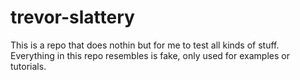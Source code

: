 # trevor-slattery

This is a repo that does nothin but for me to test all kinds of stuff.
Everything in this repo resembles is fake, only used for examples or tutorials.
